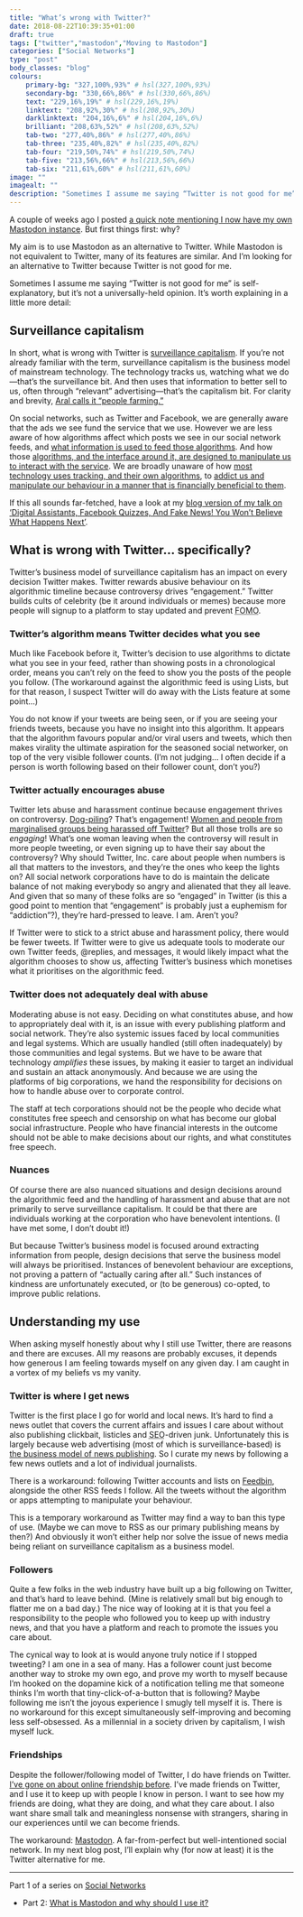 ```yaml
---
title: "What’s wrong with Twitter?"
date: 2018-08-22T10:39:35+01:00
draft: true
tags: ["twitter","mastodon","Moving to Mastodon"]
categories: ["Social Networks"]
type: "post"
body_classes: "blog"
colours:
    primary-bg: "327,100%,93%" # hsl(327,100%,93%)
    secondary-bg: "330,66%,86%" # hsl(330,66%,86%)
    text: "229,16%,19%" # hsl(229,16%,19%)
    linktext: "208,92%,30%" # hsl(208,92%,30%)
    darklinktext: "204,16%,6%" # hsl(204,16%,6%)
    brilliant: "208,63%,52%" # hsl(208,63%,52%)
    tab-two: "277,40%,86%" # hsl(277,40%,86%)
    tab-three: "235,40%,82%" # hsl(235,40%,82%)
    tab-four: "219,50%,74%" # hsl(219,50%,74%)
    tab-five: "213,56%,66%" # hsl(213,56%,66%)
    tab-six: "211,61%,60%" # hsl(211,61%,60%)
image: ""
imagealt: ""
description: "Sometimes I assume me saying “Twitter is not good for me” is self-explanatory, but it’s not a universally-held opinion. It’s worth explaining in a little more detail…"
---
```


A couple of weeks ago I posted [a quick note mentioning I now have my own Mastodon instance](/notes/2018/08/06/16/45/). But first things first: why?

My aim is to use Mastodon as an alternative to Twitter. While Mastodon is not equivalent to Twitter, many of its features are similar. And I’m looking for an alternative to Twitter because Twitter is not good for me.<!--more-->

Sometimes I assume me saying “Twitter is not good for me” is self-explanatory, but it’s not a universally-held opinion. It’s worth explaining in a little more detail:

## Surveillance capitalism

In short, what is wrong with Twitter is [surveillance capitalism](en.wikipedia.org/wiki/Surveillance_capitalism). If you’re not already familiar with the term, surveillance capitalism is the business model of mainstream technology. The technology tracks us, watching what we do—that’s the surveillance bit. And then uses that information to better sell to us, often through “relevant” advertising—that’s the capitalism bit. For clarity and brevity, [Aral calls it “people farming.”](2018.ar.al/notes/encouraging-individual-sovereignty-and-a-healthy-commons/)

On social networks, such as Twitter and Facebook, we are generally aware that the ads we see fund the service that we use. However we are less aware of how algorithms affect which posts we see in our social network feeds, and [what information is used to feed those algorithms](https://www.theguardian.com/commentisfree/2018/mar/05/algorithms-rate-credit-scores-finances-data). And how those [algorithms, and the interface around it, are designed to manipulate us to interact with the service](https://gizmodo.com/former-facebook-exec-you-don-t-realize-it-but-you-are-1821181133). We are broadly unaware of how [most technology uses tracking, and their own algorithms](https://theintercept.com/2018/01/07/black-mirror-season-4-netflix-metalhead/), to [addict us and manipulate our behaviour in a manner that is financially beneficial to them](http://crackedlabs.org/en/data-against-people). 

If this all sounds far-fetched, have a look at my [blog version of my talk on ‘Digital Assistants, Facebook Quizzes, And Fake News! You Won’t Believe What Happens Next’](/you-wont-believe-what-happens-next/).

## What is wrong with Twitter… specifically?

Twitter’s business model of surveillance capitalism has an impact on every decision Twitter makes. Twitter rewards abusive behaviour on its algorithmic timeline because controversy drives “engagement.” Twitter builds cults of celebrity (be it around individuals or memes) because more people will signup to a platform to stay updated and prevent <abbr title="fear of missing out">FOMO</abbr>.

### Twitter’s algorithm means Twitter decides what you see 

Much like Facebook before it, Twitter’s decision to use algorithms to dictate what you see in your feed, rather than showing posts in a chronological order, means you can’t rely on the feed to show you the posts of the people you follow. (The workaround against the algorithmic feed is using Lists, but for that reason, I suspect Twitter will do away with the Lists feature at some point…) 

You do not know if your tweets are being seen, or if you are seeing your friends tweets, because you have no insight into this algorithm. It appears that the algorithm favours popular and/or viral users and tweets, which then makes virality the ultimate aspiration for the seasoned social networker, on top of the very visible follower counts. (I’m not judging… I often decide if a person is worth following based on their follower count, don’t you?)

### Twitter actually encourages abuse 

Twitter lets abuse and harassment continue because engagement thrives on controversy. [Dog-piling](https://www.urbandictionary.com/define.php?term=dogpile)? That’s engagement! [Women and people from marginalised groups being harassed off Twitter](https://www.theguardian.com/commentisfree/2017/jan/03/ive-left-twitter-unusable-anyone-but-trolls-robots-dictators-lindy-west)? But all those trolls are so *engaging*! What’s one woman leaving when the controversy will result in more people tweeting, or even signing up to have their say about the controversy? Why should Twitter, Inc. care about people when numbers is all that matters to the investors, and they’re the ones who keep the lights on? All social network corporations have to do is maintain the delicate balance of not making everybody so angry and alienated that they all leave. And given that so many of these folks are so “engaged” in Twitter (is this a good point to mention that “engagement” is probably just a euphemism for “addiction”?), they’re hard-pressed to leave. I am. Aren’t you?

If Twitter were to stick to a strict abuse and harassment policy, there would be fewer tweets. If Twitter were to give us adequate tools to moderate our own Twitter feeds, @replies, and messages, it would likely impact what the algorithm chooses to show us, affecting Twitter’s business which monetises what it prioritises on the algorithmic feed.

### Twitter does not adequately deal with abuse

Moderating abuse is not easy. Deciding on what constitutes abuse, and how to appropriately deal with it, is an issue with every publishing platform and social network. They’re also systemic issues faced by local communities and legal systems. Which are usually handled (still often inadequately) by those communities and legal systems. But we have to be aware that technology *amplifies* these issues, by making it easier to target an individual and sustain an attack anonymously. And because we are using the platforms of big corporations, we hand the responsibility for decisions on how to handle abuse over to corporate control.

The staff at tech corporations should not be the people who decide what constitutes free speech and censorship on what has become our global social infrastructure. People who have financial interests in the outcome should not be able to make decisions about our rights, and what constitutes free speech.

### Nuances

Of course there are also nuanced situations and design decisions around the algorithmic feed and the handling of harassment and abuse that are not primarily to serve surveillance capitalism. It could be that there are individuals working at the corporation who have benevolent intentions. (I have met some, I don’t doubt it!) 

But because Twitter’s business model is focused around extracting information from people, design decisions that serve the business model will always be prioritised. Instances of benevolent behaviour are exceptions, not proving a pattern of “actually caring after all.” Such instances of kindness are unfortunately executed, or (to be generous) co-opted, to improve public relations.

## Understanding my use

When asking myself honestly about why I still use Twitter, there are reasons and there are excuses. All my reasons are probably excuses, it depends how generous I am feeling towards myself on any given day. I am caught in a vortex of my beliefs vs my vanity.

### Twitter is where I get news

Twitter is the first place I go for world and local news. It’s hard to find a news outlet that covers the current affairs and issues I care about without also publishing clickbait, listicles and <abbr title="search engine optimisation">SEO</abbr>-driven junk. Unfortunately this is largely because web advertising (most of which is surveillance-based) is [the business model of news publishing](https://mondaynote.com/life-after-content-blocking-ebf7cd16d316). So I curate my news by following a few news outlets and a lot of individual journalists.

There is a workaround: following Twitter accounts and lists on [Feedbin](https://feedbin.com), alongside the other RSS feeds I follow. All the tweets without the algorithm or apps attempting to manipulate your behaviour.

This is a temporary workaround as Twitter may find a way to ban this type of use. (Maybe we can move to RSS as our primary publishing means by then?) And obviously it won’t either help nor solve the issue of news media being reliant on surveillance capitalism as a business model.

### Followers

Quite a few folks in the web industry have built up a big following on Twitter, and that’s hard to leave behind. (Mine is relatively small but big enough to flatter me on a bad day.) The nice way of looking at it is that you feel a responsibility to the people who followed you to keep up with industry news, and that you have a platform and reach to promote the issues you care about.

The cynical way to look at is would anyone truly notice if I stopped tweeting? I am one in a sea of many. Has a follower count just become another way to stroke my own ego, and prove my worth to myself because I’m hooked on the dopamine kick of a notification telling me that someone thinks I’m worth that tiny-click-of-a-button that is following? Maybe following me isn’t the joyous experience I smugly tell myself it is. There is no workaround for this except simultaneously self-improving and becoming less self-obsessed. As a millennial in a society driven by capitalism, I wish myself luck.

### Friendships

Despite the follower/following model of Twitter, I do have friends on Twitter. [I’ve gone on about online friendship before](/insecure). I’ve made friends on Twitter, and I use it to keep up with people I know in person. I want to see how my friends are doing, what they are doing, and what they care about. I also want share small talk and meaningless nonsense with strangers, sharing in our experiences until we can become friends.

The workaround: [Mastodon](https://joinmastodon.org). A far-from-perfect but  well-intentioned social network. In my next blog post, I’ll explain why (for now at least) it is the Twitter alternative for me.

<hr/>

Part 1 of a series on [Social Networks](/categories/social-networks)

- Part 2: [What is Mastodon and why should I use it?](/what-is-mastodon-and-why-should-i-use-it)
<!-- - Part 3: [What is an instance-of-one and is it lonely?](/what-is-an-instance-of-one-and-is-it-lonely)-->
